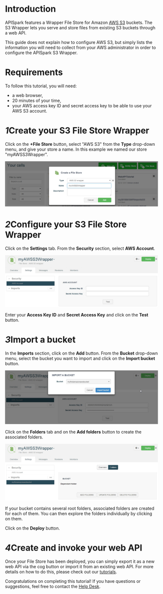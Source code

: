 # Introduction

APISpark features a Wrapper File Store for Amazon <a href="
http://aws.amazon.com/s3/" target="_blank">AWS S3</a>
 buckets. The S3 Wrapper  lets you serve and store files from existing S3 buckets through a web API.

This guide does not explain how to configure AWS S3, but simply lists the information you will need to collect from your AWS administrator in order to configure the APISpark S3 Wrapper.

<h1 class="iconed" id="toc_0"><i class="fa fa-flag-checkered"></i>Requirements</h1>

To follow this tutorial, you will need:

*   a web browser,
*   20 minutes of your time,
*   your AWS access key ID and secret access key to be able to use your AWS S3 account.

<h1 class="numbered" id="toc_1"><i>1</i>Create your S3 File Store Wrapper</h1>

Click on the **+File Store** button, select "AWS S3" from the **Type** drop-down menu, and give your store a name. In this example we named our store "myAWSS3Wrapper".

![Create AWS Store](images/create-aws-store.jpg "Create AWS Store")

<h1 class="numbered" id="toc_2"><i>2</i>Configure your S3 File Store Wrapper</h1>

Click on the **Settings** tab. From the **Security** section, select **AWS Account**.

![Settings tab](images/aws-settings-tab.jpg "Settings tab")

Enter your **Access Key ID** and **Secret Access Key** and click on the **Test** button.

<h1 class="numbered" id="toc_3"><i>3</i>Import a bucket</h1>

In the **Imports** section, click on the **Add** button. From the **Bucket** drop-down menu, select the bucket you want to import and click on the **Import bucket** button.

![Import bucket](images/aws-import-bucket.jpg "Import bucket")

Click on the **Folders** tab and on the **Add folders** button to create the associated folders.

![Add folders](images/aws-add-folders.jpg "Add folders")

If your bucket contains several root folders, associated folders are created for each of them. You can then explore the folders individually by clicking on them.

Click on the **Deploy** button.

<h1 class="numbered" id="toc_4"><i>4</i>Create and invoke your web API</h1>

Once your File Store has been deployed, you can simply export it as a new web API via the cog button or import it from an existing web API. For more details on how to do this, please check out our [tutorials](/technical-resources/apispark/tutorials "tutorials").


Congratulations on completing this tutorial! If you have questions or suggestions, feel free to contact the <a href="http://support.restlet.com/" target="_blank">Help Desk</a>.
